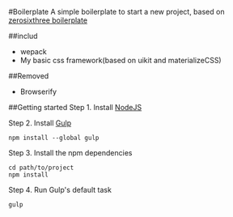 
#Boilerplate
A simple boilerplate to start a new project, based on [zerosixthree boilerplate](http://zerosixthree.se/)

##includ
* wepack
* My basic css framework(based on uikit and materializeCSS)

##Removed
* Browserify

##Getting started
Step 1. Install [NodeJS](https://nodejs.org/en/)

Step 2. Install [Gulp](http://gulpjs.com/)
```shell
npm install --global gulp
```

Step 3. Install the npm dependencies
```shell
cd path/to/project
npm install
```

Step 4. Run Gulp's default task
```shell
gulp
```
